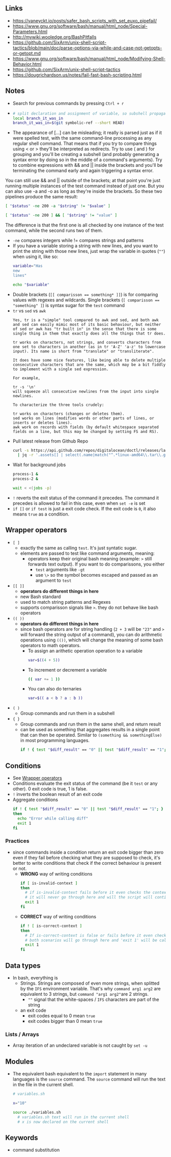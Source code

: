 ## Links

- https://vaneyckt.io/posts/safer_bash_scripts_with_set_euxo_pipefail/
- https://www.gnu.org/software/bash/manual/html_node/Special-Parameters.html
- http://mywiki.wooledge.org/BashPitfalls
- https://github.com/SixArm/unix-shell-script-tactics/blob/main/doc/parse-options-via-while-and-case-not-getopts-or-getopt.md
- https://www.gnu.org/software/bash/manual/html_node/Modifying-Shell-Behavior.html
- https://github.com/SixArm/unix-shell-script-tactics
- https://dougrichardson.us/notes/fail-fast-bash-scripting.html

## Notes

- Search for previous commands by pressing `Ctrl + r`
-
  ```bash
  # split declaration and assignment of variable, so subshell propagates error and the main shell exits in case of error
  local branch_it_was_in
  branch_it_was_in=$(git symbolic-ref --short HEAD)
  ```
- The appearance of [...] can be misleading; it really is parsed just as if it were spelled test, with the same command-line processing as any regular shell command. That means that if you try to compare things using < or > they'll be interpreted as redirects. Try to use ( and ) for grouping and you'll be creating a subshell (and probably generating a syntax error by doing so in the middle of a command's arguments). Try to combine expressions with && and || inside the brackets and you'll be terminating the command early and again triggering a syntax error.

You can still use && and || outside of the brackets; at that point you're just running multiple instances of the test command instead of just one. But you can also use -a and -o as long as they're inside the brackets. So these two pipelines produce the same result:
```bash
[ "$status" -ne 200 -a "$string" != "$value" ]

[ "$status" -ne 200 ] && [ "$string" != "value" ]
```
The difference is that the first one is all checked by one instance of the test command, while the second runs two of them.
- `-ne` compares integers while != compares strings and patterns
- If you have a variable storing a string with new lines, and you want to print the string with those new lines, just wrap the variable in quotes (`""`) when using it, like so:
  ```bash
  variable="Has
  new
  lines"

  echo "$variable"
  ```
- Double brackets (`[[ comparisson == something* ]]`) is for comparing values with regexes and wildcards. Single brackets (`[ comparisson == "something" ]`) is syntax sugar for the `test` command
- `tr` vs `sed` vs `awk`
  ```
  Yes, tr is a "simple" tool compared to awk and sed, and both awk and sed can easily mimic most of its basic behaviour, but neither of sed or awk has "tr built in" in the sense that there is some single thing in them that exactly does all the things that tr does.

  tr works on characters, not strings, and converts characters from one set to characters in another (as in tr 'A-Z' 'a-z' to lowercase input). Its name is short from "translate" or "transliterate".

  It does have some nice features, like being able to delete multiple consecutive characters that are the same, which may be a bit fiddly to implement with a single sed expression.

  For example,

  tr -s '\n'
  will squeeze all consecutive newlines from the input into single newlines.

  To characterize the three tools crudely:

  tr works on characters (changes or deletes them).
  sed works on lines (modifies words or other parts of lines, or inserts or deletes lines).
  awk work on records with fields (by default whitespace separated fields on a line, but this may be changed by setting FS and RS).
  ```
- Pull latest release from Github Repo
  ```bash
  curl -s https://api.github.com/repos/digitalocean/doctl/releases/latest \
    | jq -r '.assets[] | select(.name|match("^.*linux-amd64\\.tar\\.gz$")) | .browser_download_url'
  ```
- Wait for background jobs
  ```bash
  process-1 &
  process-2 &

  wait < <(jobs -p)
  ```
- `!` reverts the exit status of the command it precedes. The command it precedes is allowed to fail in this case, even when `set -e` is set
- `if []` or `if test` is just a exit code check. If the exit code is `0`, it also means `true` as a condition.


## Wrapper operators

- `[ ]`
  - exactly the same as calling `test`. It's just syntatic sugar.
  - elements are passed to test like command arguments, meaning:
    - operators keep their original bash meaning (example: `>` still forwards text output). If you want to do comparissons, you either 
      - `test` arguments like `-gt`
      - use `\>` so the symbol becomes escaped and passed as an argument to `test`
- `[[ ]]`
  - **operators do different things in here**
  - new Bash standard
  - used to match string patterns and Regexes
  - supports comparisson signals like `>`. they do not behave like bash operators
- `(( ))`
  - **operators do different things in here**
  - since bash operators are for string handling (`2 + 3` will be `"23"` and `>` will forward the string output of a command), you can do arithmetic operations using `(())`, which will change the meaning of some bash operators to math operators.
    - To assign an arithetic operation operation to a variable
      ```bash
      var=$((4 + 5))
      ```
    - To increment or decrement a variable
      ```bash
      (( var += 1 ))
      ```
    - You can also do ternaries
      ```bash
      var=$(( a < b ? a : b ))
      ```
- `( )`
  - Group commands and run them in a subshell
- `{ }`
  - Group commands and run them in the same shell, and return result
  - can be used as something that aggregates results in a single point that can then be operated. Similar to `(something && somethingElse)` in most programming languages.
    ```bash
    if ! { test "$diff_result" == "0" || test "$diff_result" == "1"; }
    ```

## Conditions

- See [Wrapper operators](#wrapper-operators)
- Conditions evaluate the exit status of the command (be it `test` or any other). 0 exit code is true, 1 is false.
- `!` inverts the boolean result of an exit code
- Aggregate conditions
  ```bash
  if ! { test "$diff_result" == "0" || test "$diff_result" == "1"; }
  then
    echo "Error while calling diff"
    exit 1
  fi
  ```

### Practices

- since commands inside a condition return an exit code bigger than zero even if they fail before checking what they are supposed to check, it's better to write conditions that check if the correct behaviour is present or not.
  - **WRONG** way of writing conditions
    ```bash
    if [ is-invalid-context ]
    then
      # if is-invalid-context fails before it even checks the context
      # it will never go through here and will the script will continue to run
      exit 1
    fi
    ```
  - **CORRECT** way of writing conditions
    ```bash
    if ! [ is-correct-context ]
    then
      # If is-correct-context is false or fails before it even checks the context,
      # both scenarios will go through here and 'exit 1' will be called
      exit 1
    fi
    ```


## Data types

- In bash, everything is
  - Strings. Strings are composed of even more strings, when splitted by the `IFS` environment variable. That's why `command arg1 arg2` are equivalent to 3 strings, but `command "arg1 arg2"`are 2 strings.
    - `""` signal that the white-spaces / `IFS` characters are part of the string
  - an exit code
    - exit codes equal to 0 mean `true`
    - exit codes bigger than 0 mean `true`

### Lists / Arrays

- Array iteration of an undeclared variable is not caught by `set -u`

## Modules

- The equivalent bash equivalent to the `import` statement in many languages is the `source` command. The `source` command will run the text in the file in the current shell.
  ```bash
  # variables.sh

  x="10"
  ```
  ```bash
  source ./variables.sh 
    # variables.sh text will run in the current shell
    # x is now declared on the current shell
  ```


## Keywords

- command substitution
